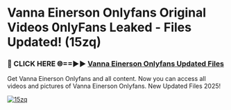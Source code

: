 # Vanna Einerson Onlyfans Original Videos 0nlyFans Leaked - Files Updated! (15zq)

<h3>🔴 CLICK HERE 🌐==►► <a href="https://tinyurl.com/2m67pmp6" rel="nofollow">Vanna Einerson Onlyfans Updated Files</a></h3>

Get Vanna Einerson Onlyfans and all content. Now you can access all videos and pictures of Vanna Einerson Onlyfans. New Updated Files 2025!

[![15zq](https://i.imgur.com/H4QAA4z.gif)](https://tinyurl.com/2m67pmp6)